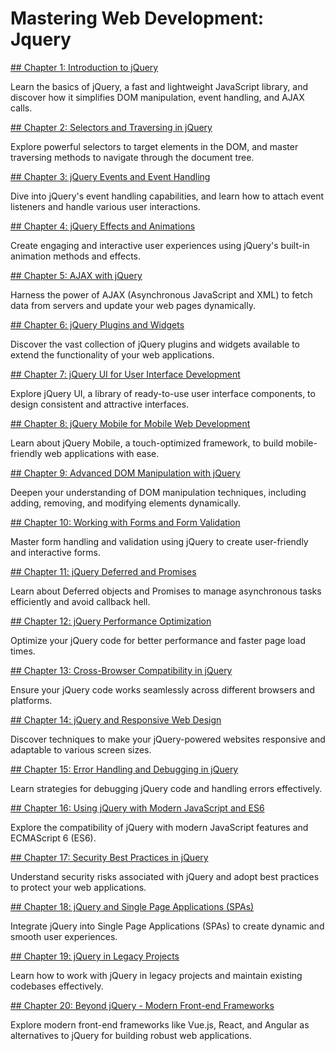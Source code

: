 # Mastering Web Development: Jquery

[## Chapter 1: Introduction to jQuery](https://learn.blitzbudget.com/coding/frontend/javascript/mastering-web-development-jquery/chapter-1-introduction-to-jquery)

Learn the basics of jQuery, a fast and lightweight JavaScript library, and discover how it simplifies DOM manipulation, event handling, and AJAX calls.

[## Chapter 2: Selectors and Traversing in jQuery](https://learn.blitzbudget.com/coding/frontend/javascript/mastering-web-development-jquery/chapter-2-selectors-and-traversing-in-jquery)

Explore powerful selectors to target elements in the DOM, and master traversing methods to navigate through the document tree.

[## Chapter 3: jQuery Events and Event Handling](https://learn.blitzbudget.com/coding/frontend/javascript/mastering-web-development-jquery/chapter-3-jquery-events-and-event-handling)

Dive into jQuery's event handling capabilities, and learn how to attach event listeners and handle various user interactions.

[## Chapter 4: jQuery Effects and Animations](https://learn.blitzbudget.com/coding/frontend/javascript/mastering-web-development-jquery/chapter-4-jquery-effects-and-animations)

Create engaging and interactive user experiences using jQuery's built-in animation methods and effects.

[## Chapter 5: AJAX with jQuery](https://learn.blitzbudget.com/coding/frontend/javascript/mastering-web-development-jquery/chapter-5-ajax-with-jquery)

Harness the power of AJAX (Asynchronous JavaScript and XML) to fetch data from servers and update your web pages dynamically.

[## Chapter 6: jQuery Plugins and Widgets](https://learn.blitzbudget.com/coding/frontend/javascript/mastering-web-development-jquery/chapter-6-jquery-plugins-and-widgets)

Discover the vast collection of jQuery plugins and widgets available to extend the functionality of your web applications.

[## Chapter 7: jQuery UI for User Interface Development](https://learn.blitzbudget.com/coding/frontend/javascript/mastering-web-development-jquery/chapter-7-jquery-ui-for-user-interface-development)

Explore jQuery UI, a library of ready-to-use user interface components, to design consistent and attractive interfaces.

[## Chapter 8: jQuery Mobile for Mobile Web Development](https://learn.blitzbudget.com/coding/frontend/javascript/mastering-web-development-jquery/chapter-8-jquery-mobile-for-mobile-web-development)

Learn about jQuery Mobile, a touch-optimized framework, to build mobile-friendly web applications with ease.

[## Chapter 9: Advanced DOM Manipulation with jQuery](https://learn.blitzbudget.com/coding/frontend/javascript/mastering-web-development-jquery/chapter-9-advanced-dom-manipulation-with-jquery)

Deepen your understanding of DOM manipulation techniques, including adding, removing, and modifying elements dynamically.

[## Chapter 10: Working with Forms and Form Validation](https://learn.blitzbudget.com/coding/frontend/javascript/mastering-web-development-jquery/chapter-10-working-with-forms-and-form-validation)

Master form handling and validation using jQuery to create user-friendly and interactive forms.

[## Chapter 11: jQuery Deferred and Promises](https://learn.blitzbudget.com/coding/frontend/javascript/mastering-web-development-jquery/chapter-11-jquery-deferred-and-promises)

Learn about Deferred objects and Promises to manage asynchronous tasks efficiently and avoid callback hell.

[## Chapter 12: jQuery Performance Optimization](https://learn.blitzbudget.com/coding/frontend/javascript/mastering-web-development-jquery/chapter-12-jquery-performance-optimization)

Optimize your jQuery code for better performance and faster page load times.

[## Chapter 13: Cross-Browser Compatibility in jQuery](https://learn.blitzbudget.com/coding/frontend/javascript/mastering-web-development-jquery/chapter-13-cross-browser-compatibility-in-jquery)

Ensure your jQuery code works seamlessly across different browsers and platforms.

[## Chapter 14: jQuery and Responsive Web Design](https://learn.blitzbudget.com/coding/frontend/javascript/mastering-web-development-jquery/chapter-14-jquery-and-responsive-web-design)

Discover techniques to make your jQuery-powered websites responsive and adaptable to various screen sizes.

[## Chapter 15: Error Handling and Debugging in jQuery](https://learn.blitzbudget.com/coding/frontend/javascript/mastering-web-development-jquery/chapter-15-error-handling-and-debugging-in-jquery)

Learn strategies for debugging jQuery code and handling errors effectively.

[## Chapter 16: Using jQuery with Modern JavaScript and ES6](https://learn.blitzbudget.com/coding/frontend/javascript/mastering-web-development-jquery/chapter-16-using-jquery-with-modern-javascript-and-es6)

Explore the compatibility of jQuery with modern JavaScript features and ECMAScript 6 (ES6).

[## Chapter 17: Security Best Practices in jQuery](https://learn.blitzbudget.com/coding/frontend/javascript/mastering-web-development-jquery/chapter-17-security-best-practices-in-jquery)

Understand security risks associated with jQuery and adopt best practices to protect your web applications.

[## Chapter 18: jQuery and Single Page Applications (SPAs)](https://learn.blitzbudget.com/coding/frontend/javascript/mastering-web-development-jquery/chapter-18-jquery-and-single-page-applications-spas)

Integrate jQuery into Single Page Applications (SPAs) to create dynamic and smooth user experiences.

[## Chapter 19: jQuery in Legacy Projects](https://learn.blitzbudget.com/coding/frontend/javascript/mastering-web-development-jquery/chapter-19-jquery-in-legacy-projects)

Learn how to work with jQuery in legacy projects and maintain existing codebases effectively.

[## Chapter 20: Beyond jQuery - Modern Front-end Frameworks](https://learn.blitzbudget.com/coding/frontend/javascript/mastering-web-development-jquery/chapter-20-beyond-jquery-modern-front-end-frameworks)

Explore modern front-end frameworks like Vue.js, React, and Angular as alternatives to jQuery for building robust web applications.
